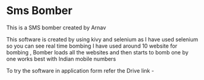 # Sms Bomber

This is a SMS bomber created by Arnav

This software is created by using kivy and selenium
as I have used selenium so you can see real time bombing I have used around 10 website for bombing , Bomber loads all the websites and then starts to bomb one by one
works best with Indian mobile numbers 

To try the software in application form refer the
Drive link -
